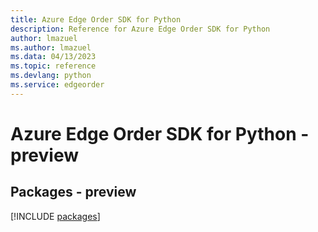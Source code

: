 ```yaml
---
title: Azure Edge Order SDK for Python
description: Reference for Azure Edge Order SDK for Python
author: lmazuel
ms.author: lmazuel
ms.data: 04/13/2023
ms.topic: reference
ms.devlang: python
ms.service: edgeorder
---
```

# Azure Edge Order SDK for Python - preview
## Packages - preview
[!INCLUDE [packages](edge-order-index.md)]